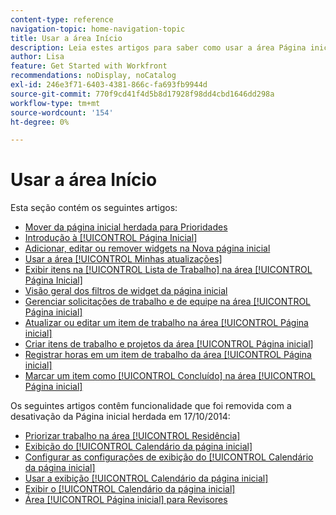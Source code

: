 ```yaml
---
content-type: reference
navigation-topic: home-navigation-topic
title: Usar a área Início
description: Leia estes artigos para saber como usar a área Página inicial no Adobe Workfront.
author: Lisa
feature: Get Started with Workfront
recommendations: noDisplay, noCatalog
exl-id: 246e3f71-6403-4381-866c-fa693fb9944d
source-git-commit: 770f9cd41f4d5b8d17928f98dd4cbd1646dd298a
workflow-type: tm+mt
source-wordcount: '154'
ht-degree: 0%

---
```


# Usar a área Início

Esta seção contém os seguintes artigos:

* [Mover da página inicial herdada para Prioridades](/help/quicksilver/workfront-basics/priorities/move-from-legacy-home-to-priorities.md)
  <!--* [Move from Legacy home to New Home](/help/quicksilver/workfront-basics/using-home/new-home/move-to-new-home.md)-->
* [Introdução à [!UICONTROL Página Inicial]](../../../workfront-basics/using-home/using-the-home-area/get-started-with-home.md)
* [Adicionar, editar ou remover widgets na Nova página inicial](/help/quicksilver/workfront-basics/using-home/using-the-home-area/add-edit-remove-widgets-in-new-home.md)
* [Usar a área [!UICONTROL Minhas atualizações]](../../../workfront-basics/using-home/using-the-home-area/my-updates-area.md)
* [Exibir itens na [!UICONTROL Lista de Trabalho] na área [!UICONTROL Página Inicial]](../../../workfront-basics/using-home/using-the-home-area/display-items-in-home-work-list.md)
* [Visão geral dos filtros de widget da página inicial](/help/quicksilver/workfront-basics/using-home/using-the-home-area/widget-filter-overview-home.md)
* [Gerenciar solicitações de trabalho e de equipe na área [!UICONTROL Página inicial]](../../../workfront-basics/using-home/using-the-home-area/manage-work-and-team-requests-home.md)
* [Atualizar ou editar um item de trabalho na área [!UICONTROL Página inicial]](../../../workfront-basics/using-home/using-the-home-area/update-and-edit-work-item-home.md)
* [Criar itens de trabalho e projetos da área [!UICONTROL Página inicial]](../../../workfront-basics/using-home/using-the-home-area/create-work-items-in-home.md)
* [Registrar horas em um item de trabalho da área [!UICONTROL Página inicial]](../../../workfront-basics/using-home/using-the-home-area/log-time-on-work-item-in-home.md)
* [Marcar um item como [!UICONTROL Concluído] na área [!UICONTROL Página inicial]](../../../workfront-basics/using-home/using-the-home-area/mark-item-done-in-home.md)

Os seguintes artigos contêm funcionalidade que foi removida com a desativação da Página inicial herdada em 17/10/2014:

* [Priorizar trabalho na área [!UICONTROL Residência]](../../../workfront-basics/using-home/using-the-home-area/prioritize-work-in-home.md)
* [Exibição do [!UICONTROL Calendário da página inicial]](../../../workfront-basics/using-home/using-the-home-area/home-calendar-view.md)
* [Configurar as configurações de exibição do [!UICONTROL Calendário da página inicial]](../../../workfront-basics/using-home/using-the-home-area/configure-home-calendar-view.md)
* [Usar a exibição [!UICONTROL Calendário da página inicial]](../../../workfront-basics/using-home/using-the-home-area/use-home-calendar-view.md)
* [Exibir o [!UICONTROL Calendário da página inicial]](../../../workfront-basics/using-home/using-the-home-area/view-home-calendar.md)
* [Área [!UICONTROL Página inicial] para Revisores](../../../workfront-basics/using-home/using-the-home-area/home-for-reviewers.md)
